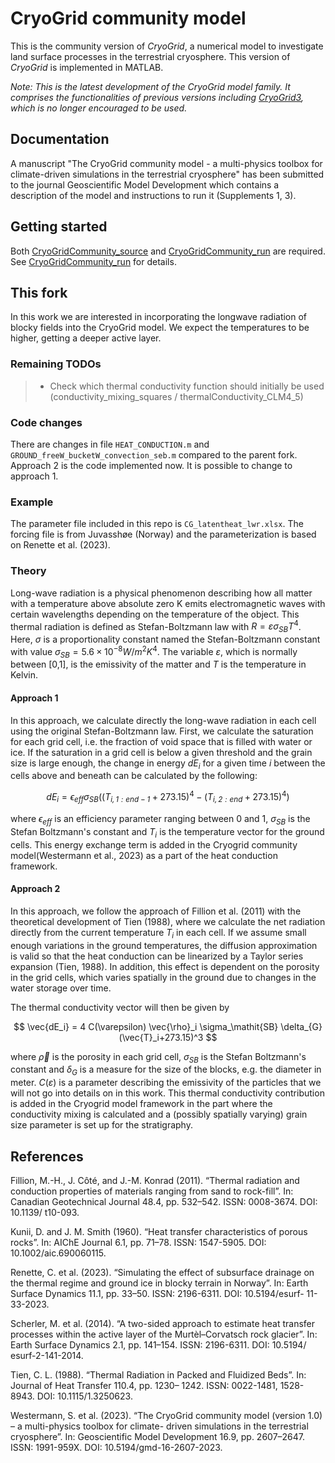# CryoGrid community model

This is the community version of *CryoGrid*, a numerical model to investigate land surface processes in the terrestrial cryosphere. This version of *CryoGrid* is implemented in MATLAB.

*Note: This is the latest development of the CryoGrid model family. It comprises the functionalities of previous versions including [CryoGrid3](https://github.com/CryoGrid/CryoGrid3), which is no longer encouraged to be used.*

## Documentation

A manuscript "The CryoGrid community model - a multi-physics toolbox for climate-driven simulations in the terrestrial cryosphere" has been submitted to the journal  Geoscientific Model Development which contains a description of the model and instructions to run it (Supplements 1, 3).

## Getting started

Both [CryoGridCommunity_source](https://github.com/CryoGrid/CryoGridCommunity_source) and [CryoGridCommunity_run](https://github.com/CryoGrid/CryoGridCommunity_run) are required. See [CryoGridCommunity_run](https://github.com/CryoGrid/CryoGridCommunity_run) for details.

## This fork
In this work we are interested in incorporating the longwave radiation of blocky fields into the CryoGrid model. We expect the temperatures to be higher, getting a deeper active layer.

### Remaining TODOs
> * Check which thermal conductivity function should initially be used (conductivity_mixing_squares / thermalConductivity_CLM4_5)

### Code changes 
There are changes in file `HEAT_CONDUCTION.m` and `GROUND_freeW_bucketW_convection_seb.m` compared to the parent fork. Approach 2 is the code implemented now. It is possible to change to approach 1. 

### Example
The parameter file included in this repo is `CG_latentheat_lwr.xlsx`. The forcing file is from Juvasshøe (Norway) and the parameterization is based on Renette et al. (2023).

### Theory

Long-wave radiation is a physical phenomenon describing how all matter with a temperature above absolute zero K emits electromagnetic waves with certain wavelengths depending on the temperature of the object. 
This thermal radiation is defined as Stefan-Boltzmann law with
$R = \varepsilon \sigma_\mathit{SB} T^4$. 
Here, $\sigma$ is a proportionality constant named the Stefan-Boltzmann constant with value $\sigma_\mathit{SB} = 5.6 \times 10^{-8} W/m^2K^4$. The variable $\varepsilon$, which is normally between [0,1], is the emissivity of the matter and $T$ is the temperature in Kelvin. 

#### Approach 1
In this approach, we calculate directly the long-wave radiation in each cell using the original Stefan-Boltzmann law. 
First, we calculate the saturation for each grid cell, i.e. the fraction of void space that is filled with water or ice. If the saturation in a grid cell is below a given threshold and the grain size is large enough, the change in energy $dE_i$ for a given time $i$ between the cells above and beneath can be calculated by the following:

   $$ dE_i = \epsilon_\mathit{eff} \sigma_\mathit{SB} ((T_\mathit{i,1:end-1}+ 273.15)^4 - (T_\mathit{i,2:end}+ 273.15)^4) $$

where $\epsilon_\mathit{eff}$ is an efficiency parameter ranging between 0 and 1,  $\sigma_\mathit{SB}$ is the Stefan Boltzmann's constant and $T_i$ is the temperature vector for the ground cells.
This energy exchange term is added in the Cryogrid community model(Westermann et al., 2023) as a part of the heat conduction framework.

#### Approach 2
In this approach, we follow the approach of  Fillion et al. (2011)  with the theoretical development of Tien (1988), where we calculate the net radiation directly from the current temperature $T_i$ in each cell. If we assume small enough variations in the ground temperatures, the diffusion approximation is valid so that the heat conduction can be linearized by a Taylor series expansion  (Tien, 1988). In addition, this effect is dependent on the porosity in the grid cells, which varies spatially in the ground due to changes in the water storage over time.

The thermal conductivity vector will then be given by 

$$ \vec{dE_i} = 4 C(\varepsilon) \vec{\rho}_i \sigma_\mathit{SB} \delta_{G}(\vec{T}_i+273.15)^3 $$

where $\vec{\rho}$ is the porosity in each grid cell, $\sigma_{SB}$ is the Stefan Boltzmann's constant and $\delta_{G}$ is a measure for the size of the blocks, e.g. the diameter in meter. $C(\varepsilon)$ is a parameter describing the emissivity of the particles that we will not go into details on in this work.
This thermal conductivity contribution is added in the Cryogrid model framework in the part where the conductivity mixing is calculated and a (possibly spatially varying) grain size parameter is set up for the stratigraphy.



## References
Fillion, M.-H., J. Côté, and J.-M. Konrad (2011). “Thermal radiation and conduction properties of materials ranging
from sand to rock-fill”. In: Canadian Geotechnical Journal 48.4, pp. 532–542. ISSN: 0008-3674. DOI: 10.1139/
t10-093.

Kunii, D. and J. M. Smith (1960). “Heat transfer characteristics of porous rocks”. In: AIChE Journal 6.1, pp. 71–78.
ISSN: 1547-5905. DOI: 10.1002/aic.690060115.

Renette, C. et al. (2023). “Simulating the effect of subsurface drainage on the thermal regime and ground ice in
blocky terrain in Norway”. In: Earth Surface Dynamics 11.1, pp. 33–50. ISSN: 2196-6311. DOI: 10.5194/esurf-
11-33-2023.

Scherler, M. et al. (2014). “A two-sided approach to estimate heat transfer processes within the active layer of the
Murtèl–Corvatsch rock glacier”. In: Earth Surface Dynamics 2.1, pp. 141–154. ISSN: 2196-6311. DOI: 10.5194/
esurf-2-141-2014.

Tien, C. L. (1988). “Thermal Radiation in Packed and Fluidized Beds”. In: Journal of Heat Transfer 110.4, pp. 1230–
1242. ISSN: 0022-1481, 1528-8943. DOI: 10.1115/1.3250623.

Westermann, S. et al. (2023). “The CryoGrid community model (version 1.0) – a multi-physics toolbox for climate-
driven simulations in the terrestrial cryosphere”. In: Geoscientific Model Development 16.9, pp. 2607–2647. ISSN:
1991-959X. DOI: 10.5194/gmd-16-2607-2023.
